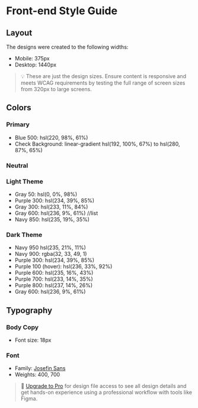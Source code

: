 # Front-end Style Guide

## Layout

The designs were created to the following widths:

- Mobile: 375px
- Desktop: 1440px

> 💡 These are just the design sizes. Ensure content is responsive and meets WCAG requirements by testing the full range of screen sizes from 320px to large screens.

## Colors

### Primary

- Blue 500: hsl(220, 98%, 61%)
- Check Background: linear-gradient hsl(192, 100%, 67%) to hsl(280, 87%, 65%)

### Neutral

### Light Theme

- Gray 50: hsl(0, 0%, 98%)
- Purple 300: hsl(234, 39%, 85%)
- Gray 300: hsl(233, 11%, 84%)
- Gray 600: hsl(236, 9%, 61%) //list
- Navy 850: hsl(235, 19%, 35%)

### Dark Theme

- Navy 950 hsl(235, 21%, 11%)
- Navy 900: rgba(32, 33, 49, 1)
- Purple 300: hsl(234, 39%, 85%)
- Purple 100 (hover): hsl(236, 33%, 92%)
- Purple 600: hsl(235, 16%, 43%)
- Purple 700: hsl(233, 14%, 35%)
- Purple 800: hsl(237, 14%, 26%)
- Gray 600: hsl(236, 9%, 61%)

## Typography

### Body Copy

- Font size: 18px

### Font

- Family: [Josefin Sans](https://fonts.google.com/specimen/Josefin+Sans)
- Weights: 400, 700

> 💎 [Upgrade to Pro](https://www.frontendmentor.io/pro?ref=style-guide) for design file access to see all design details and get hands-on experience using a professional workflow with tools like Figma.
